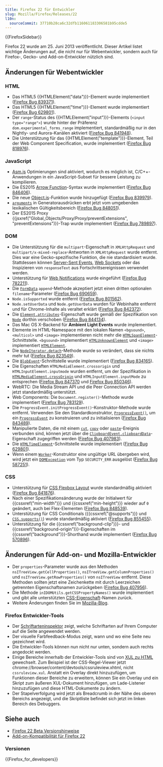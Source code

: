```yaml
---
title: Firefox 22 für Entwickler
slug: Mozilla/Firefox/Releases/22
l10n:
  sourceCommit: 37710b28ca6c32dfb116061183306581b95cdde5
---
```


{{FirefoxSidebar}}

Firefox 22 wurde am 25. Juni 2013 veröffentlicht. Dieser Artikel listet wichtige Änderungen auf, die nicht nur für Webentwickler, sondern auch für Firefox-, Gecko- und Add-on-Entwickler nützlich sind.

## Änderungen für Webentwickler

### HTML

- Das HTML5 {{HTMLElement("data")}}-Element wurde implementiert ([Firefox Bug 839371](https://bugzil.la/839371)).
- Das HTML5 {{HTMLElement("time")}}-Element wurde implementiert ([Firefox Bug 629801](https://bugzil.la/629801)).
- Der `range`-Status des {{HTMLElement("input")}}-Elements (`<input type="range">`) wurde hinter der Präferenz `dom.experimental_forms_range` implementiert, standardmäßig nur in den Nightly- und Aurora-Kanälen aktiviert ([Firefox Bug 841948](https://bugzil.la/841948)).
- Die Unterstützung für das {{HTMLElement("template")}}-Element, Teil der Web Component Specification, wurde implementiert ([Firefox Bug 818976](https://bugzil.la/818976)).

### JavaScript

- [Asm.js](http://asmjs.org/spec/latest/) Optimierungen sind aktiviert, wodurch es möglich ist, C/C++-Anwendungen in ein JavaScript-Subset für bessere Leistung zu kompilieren.
- Die ES2015 [Arrow Function](/de/docs/Web/JavaScript/Reference/Functions/Arrow_functions)-Syntax wurde implementiert ([Firefox Bug 846406](https://bugzil.la/846406)).
- Die neue [Object.is](/de/docs/Web/JavaScript/Reference/Global_Objects/Object/is)-Funktion wurde hinzugefügt ([Firefox Bug 839979](https://bugzil.la/839979)).
- [`arguments`](/de/docs/Web/JavaScript/Reference/Functions/arguments) in Generatorausdrücken erbt jetzt vom umgebenden lexikalischen Gültigkeitsbereich ([Firefox Bug 848051](https://bugzil.la/848051)).
- Der ES2015 Proxy {{jsxref("Global_Objects/Proxy/Proxy/preventExtensions", "preventExtensions")}}-Trap wurde implementiert ([Firefox Bug 789897](https://bugzil.la/789897)).

### DOM

- Die Unterstützung für die `multipart`-Eigenschaft in `XMLHttpRequest` und `multipart/x-mixed-replace`-Antworten in `XMLHttpRequest` wurde entfernt. Dies war eine Gecko-spezifische Funktion, die nie standardisiert wurde. Stattdessen können [Server-Sent Events](/de/docs/Web/API/Server-sent_events), [Web Sockets](/de/docs/Web/API/WebSockets_API) oder das Inspizieren von `responseText` aus Fortschrittsereignissen verwendet werden.
- Unterstützung für [Web Notifications](/de/docs/Web/API/Notifications_API/Using_the_Notifications_API) wurde eingeführt ([Firefox Bug 782211](https://bugzil.la/782211)).
- Die [`FormData`](/de/docs/Web/API/FormData) `append`-Methode akzeptiert jetzt einen dritten optionalen `filename`-Parameter ([Firefox Bug 690659](https://bugzil.la/690659)).
- `Node.isSupported` wurde entfernt ([Firefox Bug 801562](https://bugzil.la/801562)).
- `Node.setUserData` und `Node.getUserData` wurden für Webinhalte entfernt und für Chrome-Inhalte als veraltet erklärt ([Firefox Bug 842372](https://bugzil.la/842372)).
- Die [`Element.attributes`](/de/docs/Web/API/Element/attributes)-Eigenschaft wurde gemäß der Spezifikation von [`Node`](/de/docs/Web/API/Node) dorthin verschoben ([Firefox Bug 844134](https://bugzil.la/844134)).
- Das Mac OS X-Backend für **Ambient Light Events** wurde implementiert.
- Elemente im HTML-Namespace mit den lokalen Namen `<bgsound>`, `<multicol>` und `<image>` implementieren nicht mehr die [`HTMLSpanElement`](/de/docs/Web/API/HTMLSpanElement)-Schnittstelle. `<bgsound>` implementiert [`HTMLUnknownElement`](/de/docs/Web/API/HTMLUnknownElement) und `<image>` implementiert [`HTMLElement`](/de/docs/Web/API/HTMLElement).
- Die [`NodeIterator.detach`](/de/docs/Web/API/NodeIterator/detach)-Methode wurde so verändert, dass sie nichts mehr tut ([Firefox Bug 823549](https://bugzil.la/823549)).
- Die [`BlobEvent`](/de/docs/Web/API/BlobEvent)-Schnittstelle wurde implementiert ([Firefox Bug 834165](https://bugzil.la/834165)).
- Die Eigenschaften `HTMLMediaElement.crossorigin` und `HTMLInputElement.inputmode` wurden entfernt, um der Spezifikation in [`HTMLMediaElement.crossOrigin`](/de/docs/Web/API/HTMLMediaElement/crossOrigin) und `HTMLInputElement.inputMode` zu entsprechen ([Firefox Bug 847370](https://bugzil.la/847370) und [Firefox Bug 850346](https://bugzil.la/850346)).
- WebRTC: Die Media Stream API und die Peer Connection API werden jetzt standardmäßig unterstützt.
- Web Components: Die `Document.register()`-Methode wurde implementiert ([Firefox Bug 783129](https://bugzil.la/783129)).
- Die `ProgressEvent.initProgressEvent()`-Konstruktor-Methode wurde entfernt. Verwenden Sie den Standardkonstruktor, [`ProgressEvent()`](/de/docs/Web/API/ProgressEvent/ProgressEvent), um ein [`ProgressEvent`](/de/docs/Web/API/ProgressEvent) zu konstruieren und zu initialisieren ([Firefox Bug 843489](https://bugzil.la/843489)).
- Manipulierte Daten, die mit einem [`cut`](/de/docs/Web/API/Element/cut_event), [`copy`](/de/docs/Web/API/Element/copy_event) oder [`paste`](/de/docs/Web/API/Element/paste_event)-Ereignis verbunden sind, können jetzt über die [`ClipboardEvent.clipboardData`](/de/docs/Web/API/ClipboardEvent/clipboardData)-Eigenschaft zugegriffen werden ([Firefox Bug 407983](https://bugzil.la/407983)).
- Die [`HTMLTimeElement`](/de/docs/Web/API/HTMLTimeElement)-Schnittstelle wurde implementiert ([Firefox Bug 629801](https://bugzil.la/629801)).
- Wenn einem [`Worker`](/de/docs/Web/API/Worker)-Konstruktor eine ungültige URL übergeben wird, wird jetzt ein [`DOMException`](/de/docs/Web/API/DOMException) vom Typ `SECURITY_ERR` ausgelöst ([Firefox Bug 587251](https://bugzil.la/587251)).

### CSS

- Unterstützung für [CSS Flexbox Layout](/de/docs/Web/CSS/CSS_flexible_box_layout/Basic_concepts_of_flexbox) wurde standardmäßig aktiviert ([Firefox Bug 841876](https://bugzil.la/841876)).
- Nach einer Spezifikationsänderung wurde der Initialwert für {{cssxref("min-width")}} und {{cssxref("min-height")}} wieder auf `0` geändert, auch bei Flex-Elementen ([Firefox Bug 848539](https://bugzil.la/848539)).
- Unterstützung für CSS Conditionals ({{cssxref("@supports")}} und [`CSS.supports()`](/de/docs/Web/API/CSS/supports_static)) wurde standardmäßig aktiviert ([Firefox Bug 855455](https://bugzil.la/855455)).
- Unterstützung für die {{cssxref("background-clip")}}- und {{cssxref("background-origin")}}-Eigenschaften im {{cssxref("background")}}-Shorthand wurde implementiert ([Firefox Bug 570896](https://bugzil.la/570896)).

## Änderungen für Add-on- und Mozilla-Entwickler

- Der `properties`-Parameter wurde aus den Methoden `nsITreeView.getCellProperties()`, `nsITreeView.getColumnProperties()` und `nsITreeView.getRowProperties()` von `nsITreeView` entfernt. Diese Methoden sollten jetzt eine Zeichenkette mit durch Leerzeichen getrennten Eigenschaftsnamen zurückgeben ([Firefox Bug 407956](https://bugzil.la/407956)).
- Die Methode `inIDOMUtils.getCSSPropertyNames()` wurde implementiert und gibt alle unterstützten [CSS-Eigenschaft](/de/docs/Web/CSS/Reference)-Namen zurück.
- Weitere Änderungen finden Sie im [Mozilla-Blog](https://blog.mozilla.org/addons/2013/06/03/compatibility-for-firefox-22/).

### Firefox Entwickler-Tools

- Der [Schriftarteninspektor](https://hacks.mozilla.org/2013/04/developer-tools-update-firefox-22/) zeigt, welche Schriftarten auf Ihrem Computer auf die Seite angewendet werden.
- Der visuelle Farbfeedback-Modus zeigt, wann und wo eine Seite neu gezeichnet wird.
- Die Entwickler-Tools können nun nicht nur unten, sondern auch rechts angedockt werden.
- Einige Bereiche innerhalb der Entwickler-Tools sind von [XUL zu HTML](https://bugzil.la/875727) gewechselt. Zum Beispiel ist der CSS-Regel-Viewer jetzt chrome://browser/content/devtools/cssruleview\.xhtml, nicht `cssruleview.xul`. Anstatt ein Overlay direkt hinzuzufügen, um Funktionen dieser Bereiche zu erweitern, können Sie ein Overlay und ein Skript zum äußeren XUL-Dokument hinzufügen, um Lade-Listener hinzuzufügen und diese HTML-Dokumente zu ändern.
- Der Stapelverfolgung wird jetzt als Breadcrumb in der Nähe des oberen Bereichs angezeigt, und die Skriptliste befindet sich jetzt im linken Bereich des Debuggers.

## Siehe auch

- [Firefox 22 Beta Versionshinweise](https://website-archive.mozilla.org/www.mozilla.org/firefox_releasenotes/en-us/firefox/22.0beta/releasenotes/)
- [Add-on-Kompatibilität für Firefox 22](https://blog.mozilla.org/addons/2013/06/03/compatibility-for-firefox-22/)

### Versionen

{{Firefox_for_developers}}
